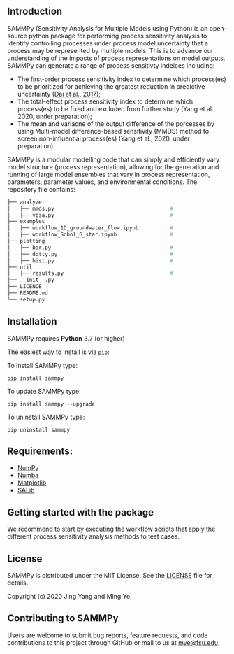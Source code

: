 
## Introduction

SAMMPy (Sensitivity Analysis for Multiple Models using Python) is an open-source python package for performing process sensitivity analysis to identify controlling processes under process model uncertainty that a process may be represented by multiple models. This is to advance our understanding of the impacts of process representations on model outputs. SAMMPy can generate a range of process sensitivty indeices including:

* The first-order process sensitivity index to determine which process(es) to be prioritized for achieving the greatest reduction in predictive uncertainty [(Dai et al., 2017)](https://agupubs.onlinelibrary.wiley.com/doi/full/10.1002/2016WR019715);
* The total-effect process sensitivity index to determine which process(es) to be fixed and excluded from further study (Yang et al., 2020, under preparation);
* The mean and variacne of the output difference of the porcesses by using Multi-model difference-based sensitivity (MMDS) method to screen non-influential process(es) (Yang et al., 2020, under preparation).

SAMMPy is a modular modelling code that can simply and efficiently vary model structure (process representation), allowing for the generation and running of large model ensembles that vary in process representation, parameters, parameter values, and environmental conditions. The repository file contains:

```bash
├── analyze                        
│   ├── mmds.py                                     # 
│   ├── vbsa.py                                     #
├── examples
│   ├── workflow_1D_groundwater_flow.ipynb          #
│   ├── workflow_Sobol_G_star.ipynb                 #
├── plotting
│   ├── bar.py                                      #
│   ├── dotty.py                                    #
│   ├── hist.py                                     #
├── util
│   ├── results.py                                  #
├── __init__.py                         
├── LICENCE     
├── README.md
└── setup.py
```

## Installation

SAMMPy requires **Python** 3.7 (or higher)

The easiest way to install is via `pip`:

To install SAMMPy type:

    pip install sammpy

To update SAMMPy type:

    pip install sammpy --upgrade

To uninstall SAMMPy type:

    pip uninstall sammpy
    
## Requirements:

- [NumPy](https://www.numpy.org)
- [Numba](http://numba.pydata.org)
- [Matplotlib](https://www.scipy.org/scipylib)
- [SALib](https://salib.readthedocs.io/en/latest/)
    
## Getting started with the package

We recommend to start by executing the workflow scripts that apply the different process sensitivity analysis methods to test cases. 

## License

SAMMPy is distributed under the MIT License. See the [LICENSE](https://github.com/jyangfsu/SAMMPy/LICENSE) file for details.

Copyright (c) 2020 Jing Yang and Ming Ye.

## Contributing to SAMMPy

Users are welcome to submit bug reports, feature requests, and code contributions to this project through GitHub or mail to us at mye@fsu.edu.
